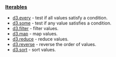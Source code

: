 ### [Iterables](https://github.com/d3/d3-array/blob/v3.2.0/README.md#iterables)

- [d3.every](https://github.com/d3/d3-array/blob/v3.2.0/README.md#every) - test if all values satisfy a condition.
- [d3.some](https://github.com/d3/d3-array/blob/v3.2.0/README.md#some) - test if any value satisfies a condition.
- [d3.filter](https://github.com/d3/d3-array/blob/v3.2.0/README.md#filter) - filter values.
- [d3.map](https://github.com/d3/d3-array/blob/v3.2.0/README.md#map) - map values.
- [d3.reduce](https://github.com/d3/d3-array/blob/v3.2.0/README.md#reduce) - reduce values.
- [d3.reverse](https://github.com/d3/d3-array/blob/v3.2.0/README.md#reverse) - reverse the order of values.
- [d3.sort](https://github.com/d3/d3-array/blob/v3.2.0/README.md#sort) - sort values.
